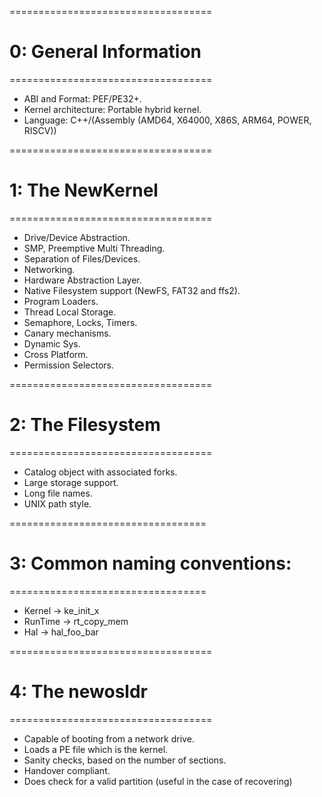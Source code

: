 ===================================

# 0: General Information

===================================

- ABI and Format: PEF/PE32+.
- Kernel architecture: Portable hybrid kernel.
- Language: C++/(Assembly (AMD64, X64000, X86S, ARM64, POWER, RISCV))

===================================

# 1: The NewKernel

===================================

- Drive/Device Abstraction.
- SMP, Preemptive Multi Threading.
- Separation of Files/Devices.
- Networking.
- Hardware Abstraction Layer.
- Native Filesystem support (NewFS, FAT32 and ffs2).
- Program Loaders.
- Thread Local Storage.
- Semaphore, Locks, Timers.
- Canary mechanisms.
- Dynamic Sys.
- Cross Platform.
- Permission Selectors.

===================================

# 2: The Filesystem

===================================

- Catalog object with associated forks.
- Large storage support.
- Long file names.
- UNIX path style.

==================================

# 3: Common naming conventions:

==================================

- Kernel -> ke_init_x
- RunTime -> rt_copy_mem
- Hal -> hal_foo_bar

===================================

# 4: The newosldr

===================================

- Capable of booting from a network drive.
- Loads a PE file which is the kernel.
- Sanity checks, based on the number of sections.
- Handover compliant.
- Does check for a valid partition (useful in the case of recovering)
